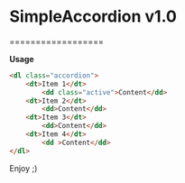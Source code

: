 # SimpleAccordion v1.0
==================

__Usage__

<code><script src="http://code.jquery.com/jquery-latest.min.js"></script></code>
<code><script src="jquery.simple.accordion.js"></script></code>
<code><link rel="stylesheet" href="jquery.simple.accordion.css"></code>

```html
<dl class="accordion">
	<dt>Item 1</dt>
		<dd class="active">Content</dd>
	<dt>Item 2</dt>
		<dd>Content</dd>
	<dt>Item 3</dt>
		<dd>Content</dd>
	<dt>Item 4</dt>
		<dd >Content</dd>
</dl>
```

<script>
$(function () {

	$("dl").SimpleAccordion();	

});
</script>

Enjoy ;)
